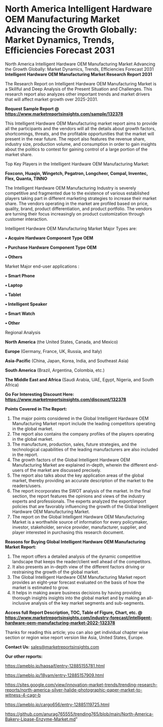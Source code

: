 # North America Intelligent Hardware OEM Manufacturing Market Advancing the Growth Globally: Market Dynamics, Trends, Efficiencies Forecast 2031
North America Intelligent Hardware OEM Manufacturing Market Advancing the Growth Globally: Market Dynamics, Trends, Efficiencies Forecast 2031
<strong>Intelligent Hardware OEM Manufacturing Market Research Report 2031</strong>

The Research Report on Intelligent Hardware OEM Manufacturing Market is a Skillful and Deep Analysis of the Present Situation and Challenges. This research report also analyzes other important trends and market drivers that will affect market growth over 2025-2031.

<strong>Request Sample Report @ <a href=https://www.marketreportsinsights.com/sample/132378>https://www.marketreportsinsights.com/sample/132378</a></strong>

This Intelligent Hardware OEM Manufacturing market report aims to provide all the participants and the vendors will all the details about growth factors, shortcomings, threats, and the profitable opportunities that the market will present in the near future. The report also features the revenue share, industry size, production volume, and consumption in order to gain insights about the politics to contest for gaining control of a large portion of the market share.

Top Key Players in the Intelligent Hardware OEM Manufacturing Market:

<strong>Foxconn, Huaqin, Wingetch, Pegatron, Longcheer, Compal, Inventec, Flex, Quanta, TINNO</strong>

The Intelligent Hardware OEM Manufacturing Industry is severely competitive and fragmented due to the existence of various established players taking part in different marketing strategies to increase their market share. The vendors operating in the market are profiled based on price, quality, brand, product differentiation, and product portfolio. The vendors are turning their focus increasingly on product customization through customer interaction.

Intelligent Hardware OEM Manufacturing Market Major Types are:

<strong>• Acquire Hardware Component Type OEM

• Purchase Hardware Component Type OEM

• Others</strong>

Market Major end-user applications :

<strong>• Smart Phone

• Laptop

• Tablet

• Intelligent Speaker

• Smart Watch

• Other</strong>

Regional Analysis

</u><strong><b>North America</b></strong> (the United States, Canada, and Mexico)

<strong><b>Europe </b></strong>(Germany, France, UK, Russia, and Italy)

<strong><b>Asia-Pacific</b></strong> (China, Japan, Korea, India, and Southeast Asia)

<strong><b>South America</b></strong> (Brazil, Argentina, Colombia, etc.)

<strong><b>The Middle East and Africa</b></strong> (Saudi Arabia, UAE, Egypt, Nigeria, and South Africa)

<strong>Go For Interesting Discount Here: <a href=https://www.marketreportsinsights.com/discount/132378>https://www.marketreportsinsights.com/discount/132378</a></strong>

<strong>Points Covered in The Report:</strong>
<ol>
  <li>The major points considered in the Global Intelligent Hardware OEM Manufacturing Market report include the leading competitors operating in the global market.</li>
  <li>The report also contains the company profiles of the players operating in the global market.</li>
  <li>The manufacture, production, sales, future strategies, and the technological capabilities of the leading manufacturers are also included in the report.</li>
  <li>The growth factors of the Global Intelligent Hardware OEM Manufacturing Market are explained in-depth, wherein the different end-users of the market are discussed precisely.</li>
  <li>The report also talks about the key application areas of the global market, thereby providing an accurate description of the market to the readers/users.</li>
  <li>The report incorporates the SWOT analysis of the market. In the final section, the report features the opinions and views of the industry experts and professionals. The experts analyzed the export/import policies that are favorably influencing the growth of the Global Intelligent Hardware OEM Manufacturing Market.</li>
  <li>The report on the Global Intelligent Hardware OEM Manufacturing Market is a worthwhile source of information for every policymaker, investor, stakeholder, service provider, manufacturer, supplier, and player interested in purchasing this research document.</li>
</ol>
<strong>Reasons for Buying Global Intelligent Hardware OEM Manufacturing Market Report:</strong>

<ol>
  <li>The report offers a detailed analysis of the dynamic competitive landscape that keeps the reader/client well ahead of the competitors.</li>
  <li>It also presents an in-depth view of the different factors driving or restraining the growth of the global market.</li>
  <li>The Global Intelligent Hardware OEM Manufacturing Market report provides an eight-year forecast evaluated on the basis of how the market is estimated to grow.</li>
  <li>It helps in making aware business decisions by having providing thorough insights insights into the global market and by making an all-inclusive analysis of the key market segments and sub-segments.</li>
</ol>
<strong>Access full Report Description, TOC, Table of Figure, Chart, etc. @ <a href=https://www.marketreportsinsights.com/industry-forecast/intelligent-hardware-oem-manufacturing-market-2022-132378>https://www.marketreportsinsights.com/industry-forecast/intelligent-hardware-oem-manufacturing-market-2022-132378</a></strong>


Thanks for reading this article; you can also get individual chapter wise section or region wise report version like Asia, United States, Europe.

<strong>Contact Us:</strong>
sales@marketreportsinsights.com

<strong>Our other reports:</strong>

<a href=https://ameblo.jp/haqsaif/entry-12885155781.html>https://ameblo.jp/haqsaif/entry-12885155781.html</a>

<a href=https://ameblo.jp/18yam/entry-12885157909.html>https://ameblo.jp/18yam/entry-12885157909.html</a>

<a href=https://sites.google.com/view/innovation-market-trends/trending-research-reports/north-america-silver-halide-photographic-paper-market-to-witness-4-cagr-b>https://sites.google.com/view/innovation-market-trends/trending-research-reports/north-america-silver-halide-photographic-paper-market-to-witness-4-cagr-b</a>

<a href=https://ameblo.jp/cargo656/entry-12885119725.html>https://ameblo.jp/cargo656/entry-12885119725.html</a>

<a href=https://github.com/anurag765555/trending765/blob/main/North-America-Bakery-Lipase-Enzyme-Market.md>https://github.com/anurag765555/trending765/blob/main/North-America-Bakery-Lipase-Enzyme-Market.md</a>"
